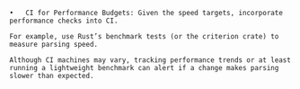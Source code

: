 	•	CI for Performance Budgets: Given the speed targets, incorporate performance checks into CI. 
    
    For example, use Rust’s benchmark tests (or the criterion crate) to measure parsing speed. 
    
    Although CI machines may vary, tracking performance trends or at least running a lightweight benchmark can alert if a change makes parsing slower than expected.
